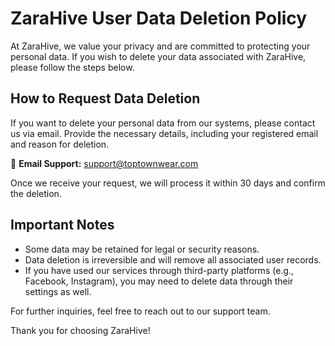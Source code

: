 # ZaraHive User Data Deletion Policy

At ZaraHive, we value your privacy and are committed to protecting your personal data. If you wish to delete your data associated with ZaraHive, please follow the steps below.

## How to Request Data Deletion

If you want to delete your personal data from our systems, please contact us via email. Provide the necessary details, including your registered email and reason for deletion.

📧 **Email Support:** support@toptownwear.com  

Once we receive your request, we will process it within 30 days and confirm the deletion.

## Important Notes
- Some data may be retained for legal or security reasons.
- Data deletion is irreversible and will remove all associated user records.
- If you have used our services through third-party platforms (e.g., Facebook, Instagram), you may need to delete data through their settings as well.

For further inquiries, feel free to reach out to our support team.

Thank you for choosing ZaraHive!


